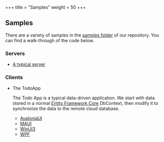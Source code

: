 +++
title = "Samples"
weight = 50
+++

## Samples

There are a variety of samples in the [samples folder](https://github.com/CommunityToolkit/Datasync/tree/main/samples) of our repository.  You can find a walk-through of the code below.

### Servers

* [A typical server](./server.md)

### Clients

* The TodoApp
  
  The Todo App is a typical data-driven application.  We start with data stored in a normal [Entity Framework Core](https://learn.microsoft.com/ef/core/) DbContext, then modify it to synchronize the data to the remote cloud database.

  * [AvaloniaUI](./todoapp/avalonia.md)
  * [MAUI](./todoapp/maui.md)
  * [WinUI3](./todoapp/winui3.md)
  * [WPF](./todoapp/wpf.md)
